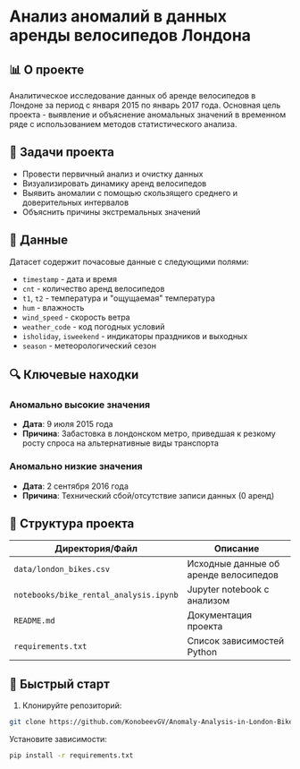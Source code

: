 
# Анализ аномалий в данных аренды велосипедов Лондона

## 📊 О проекте

Аналитическое исследование данных об аренде велосипедов в Лондоне за период с января 2015 по январь 2017 года. Основная цель проекта - выявление и объяснение аномальных значений в временном ряде с использованием методов статистического анализа.

## 🎯 Задачи проекта

- Провести первичный анализ и очистку данных
- Визуализировать динамику аренд велосипедов
- Выявить аномалии с помощью скользящего среднего и доверительных интервалов
- Объяснить причины экстремальных значений

## 📁 Данные

Датасет содержит почасовые данные с следующими полями:
- `timestamp` - дата и время
- `cnt` - количество аренд велосипедов
- `t1`, `t2` - температура и "ощущаемая" температура
- `hum` - влажность
- `wind_speed` - скорость ветра
- `weather_code` - код погодных условий
- `isholiday`, `isweekend` - индикаторы праздников и выходных
- `season` - метеорологический сезон

## 🔍 Ключевые находки

### Аномально высокие значения
- **Дата**: 9 июля 2015 года
- **Причина**: Забастовка в лондонском метро, приведшая к резкому росту спроса на альтернативные виды транспорта

### Аномально низкие значения  
- **Дата**: 2 сентября 2016 года
- **Причина**: Технический сбой/отсутствие записи данных (0 аренд)

## 📁 Структура проекта

| Директория/Файл | Описание |
|----------------|----------|
| `data/london_bikes.csv` | Исходные данные об аренде велосипедов |
| `notebooks/bike_rental_analysis.ipynb` | Jupyter notebook с анализом |
| `README.md` | Документация проекта |
| `requirements.txt` | Список зависимостей Python |


## 🚀 Быстрый старт

1. Клонируйте репозиторий:
```bash
git clone https://github.com/KonobeevGV/Anomaly-Analysis-in-London-Bike-Rental-Data
```
Установите зависимости:
```bash
pip install -r requirements.txt
```
